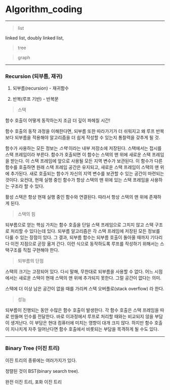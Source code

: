 # Algorithm\_coding
---

> list

linked list, doubly linked list,

> tree

> graph

---

### Recursion (되부름, 재귀)

1. 되부름(recursion) - 재귀함수

2. 반복(루프 기반) - 반복문

> 스택

함수 호출이 어떻게 동작하는지 조금 더 깊이 파헤칠 시간!

함수 호출의 동작 과정을 이해한다면, 되부름 또한 따라가기가 더 쉬워지고 왜 루프 반복보다 되부름을 적용해야 알고리즘을 더 쉽게 작성할 수 있는지 통찰력을 갖추게 될 것.

함수가 사용하는 모든 정보는 _스택_ 이라는 내부 저장소에 저장된다. 스택에서는 접시를 스택 프레임이라 부른다. 함수가 호출되면 이 함수는 스택의 맨 위에 새로운 스택 프레임을 받는다. 이 스택 프레임에 앞으로 사용될 모든 지역 변수가 보관된다. 이 함수가 다른 함수를 호출하면 원래 스택 프레임 공간은 유지되고, 새로운 스택 프레임이 스택의 맨 위에 추가된다. 새로 호출되는 함수가 자신의 지역 변수를 보관할 수 있는 공간이 마련되는 것이다. 요컨대, 현재 실행 중인 함수가 항상 스택의 맨 위에 있는 스택 프레임을 사용하는 구조라 할 수 있다.

활성 스택은 항상 현재 실행 중인 함수와 연결된다. 따라서 항상 스택의 맨 위에 존재하게 된다. 

> 스택의 힘

되부름으로 얻는 핵심 가치는 함수 호출을 단일 스택 프레임으로 그치지 않고 스택 구조로 처리할 수 있다는데 있다. 되부름 알고리즘은 각 스택 프레임에 저장된 모든 정보를 다룰 수 있는 장점이 있다. 그 결과, 되부름 함수는 되부름 호출이 돌아올 때까지 기다리다 이전 지점으로 곧장 옮겨 간다. 이런 식으로 동작하도록 루프를 작성하기 위해서는 스택구조를 직접 구현해야 한다.

> 되부름의 단점

스택의 크기는 고정되어 있다. 다시 말해, 무한대로 되부름을 사용할 수 없다. 어느 시점에서는 새로운 스택이 현재 스택의 맨 위에 추가되지 못한다. 그럴 공간이 없다는 의미.

스택에 더 이상 남은 공간이 없을 때를 가리켜 스택 오버플로(stack overflow) 라 한다. 

> 성능

되부름이 진행되는 동안 수많은 함수 호출이 발생한다. 각 함수 호출은 스택 프레임을 따로 만들며 인수를 전달한다. 바로 이과정에서 루프로 처리할 때와는 비교되지 않을 부담이 생겨난다. 이 부담은 현대 컴퓨터에 미치는 영향이 대개 크지 않다. 하지만 함수 호출이 지나치게 자주 일어난다면 함수 호출에서 비롯되는 부담을 목격하게 될 수도 있다.

---

### Binary Tree (이진 트리)

이진 트리의 종류에는 여러가지가 있다.

정렬된 것이 BST(binary search tree).

완전 이진 트리, 포화 이진 트리


